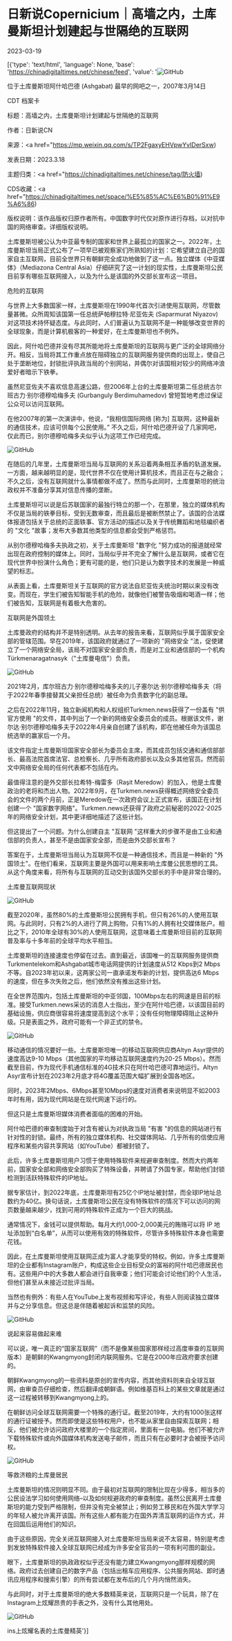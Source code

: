 # 日新说Copernicium｜高墙之内，土库曼斯坦计划建起与世隔绝的互联网

2023-03-19

[{'type': 'text/html', 'language': None, 'base': 'https://chinadigitaltimes.net/chinese/feed', 'value': '![GitHub](https://chinadigitaltimes.net/chinese/files/2023/03/post-694005-64167c5f93cf5.png)

位于土库曼斯坦阿什哈巴德 (Ashgabat) 最早的网吧之一，2007年3月14日



CDT 档案卡

标题：高墙之内，土库曼斯坦计划建起与世隔绝的互联网

作者：日新说CN

来源：<a href="https://mp.weixin.qq.com/s/TP2FgaxyEHVpwYvIDerSxw)

发表日期：2023.3.18

主题归类：<a href="https://chinadigitaltimes.net/chinese/tag/防火墙)

CDS收藏：<a href="https://chinadigitaltimes.net/space/%E5%85%AC%E6%B0%91%E9%A6%86)

版权说明：该作品版权归原作者所有。中国数字时代仅对原作进行存档，以对抗中国的网络审查。详细版权说明。





土库曼斯坦被公认为中亚最专制的国家和世界上最孤立的国家之一。2022年，土库曼斯坦当局正式公布了一项早已被观察家们所熟知的计划：它希望建立自己的国家自主互联网，目前全世界只有朝鲜完全成功地做到了这一点。独立媒体《中亚媒体》（Mediazona Central Asia）仔细研究了这一计划的现实性，土库曼斯坦公民目前享有哪些互联网接入，以及为什么是该国的外交部长宣布这一项目。

危险的互联网

与世界上大多数国家一样，土库曼斯坦在1990年代首次引进使用互联网，尽管数量甚微。众所周知该国第一任总统萨帕穆拉特·尼亚佐夫 (Saparmurat Niyazov) 对这项技术持怀疑态度。与此同时，人们普遍认为互联网不是一种能够改变世界的全球现象，而是计算机极客的一种爱好，在土库曼斯坦也不例外。

因此，阿什哈巴德并没有尽其所能地将土库曼斯坦的互联网与更广泛的全球网络分开。相反，当局将其工作重点放在阻碍独立的互联网服务提供商的出现上，使自己处于垄断地位，封锁批评执政当局的个别网站，并偶尔对该国相对较少的网络冲浪爱好者暗示下铁拳。

虽然尼亚佐夫不喜欢信息高速公路，但2006年上台的土库曼斯坦第二任总统古尔班古力·别尔德穆哈梅多夫 (Gurbanguly Berdimuhamedov) 曾短暂地考虑过保证公众可以访问互联网。

在他2007年的第一次演讲中，他说，“我相信国际网络 [称为] 互联网，这种最新的通信技术，应该可供每个公民使用。” 不久之后，阿什哈巴德开设了几家网吧，仅此而已，别尔德穆哈梅多夫似乎认为这项工作已经完成。

![GitHub](https://chinadigitaltimes.net/chinese/files/2023/03/post-694005-64167c5fa985e.png)

在随后的几年里，土库曼斯坦当局与互联网的关系沿着两条相互矛盾的轨道发展。一方面，越来越明显的是，现代世界不仅在使用计算机技术，而且正在与之融合；不久之后，没有互联网就什么事情都做不成了。然而与此同时，土库曼斯坦的统治政权并不准备分享其对信息传播的垄断。

土库曼斯坦可以说是后苏联国家的最独行特立的那一个，在那里，独立的媒体机构不仅是当局的铁拳目标，受到无数审查，而且最后是被断然禁止了。该国的合法媒体报道包括关于总统的正面轶事、官方活动的描述以及关于传统舞蹈和地毯编织者的 &quot;文化 &quot;故事；发布大多数其他类型的信息都会受到严格惩罚。

从别尔德穆哈梅多夫执政之初，关于土库曼斯坦 &quot;数字化 &quot;努力成功的报道就经常出现在政府控制的媒体上。同时，当局似乎并不完全了解什么是互联网，或者它在现代世界中扮演什么角色；更有可能的是，他们只是认为数字技术的发展是一种威望的标志。

从表面上看，土库曼斯坦关于互联网的官方说法自尼亚佐夫统治时期以来没有改变。而现在，学生们被告知智能手机的危险，就像他们被警告吸烟和喝酒一样；他们被告知，互联网是有着极大危害的。

互联网是外国领土

土库曼政府的结构并不是特别透明。从去年的报告来看，互联网似乎属于国家安全部的管辖范围。早在2019年，该国政府就通过了一项新的 &quot;网络安全 &quot;法，促使建立了一个网络安全局，该局不对国家安全部负责，而是对工业和通信部的一个机构Türkmenaragatnasyk（&quot;土库曼电信&quot;）负责。

![GitHub](https://chinadigitaltimes.net/chinese/files/2023/03/post-694005-64167c5fb51c5.png)

2021年2月，库尔班古力·别尔德穆哈梅多夫的儿子塞尔达·别尔德穆哈梅多夫（将于2022年春季接替其父亲担任总统）被任命为负责数字化的副总理。

之后在2022年11月，独立新闻机构和人权组织Turkmen.news获得了一份盖有 &quot;供官方使用 &quot;的文件，其中列出了一个新的网络安全委员会的成员。根据该文件，谢尔达·别尔德穆哈梅多夫于2022年4月亲自创建了该机构，即在他被任命为该国总统选举的赢家后一个月。

该文件指定土库曼斯坦国家安全部长为委员会主席，而其成员包括交通和通信部部长、最高法院首席法官、总检察长、几乎所有政府部长以及众多其他官员。然而前文中网络安全局的任何代表都不包括在内。

最值得注意的是外交部长拉希特-梅雷多（Raşit Meredow）的加入，他是土库曼政治的老将和杰出人物。2022年9月，在Turkmen.news获得概述网络安全委员会的文件的两个月前，正是Meredow在一次政府会议上正式宣布，该国正在计划创建一个 &quot;国家数字网络&quot;。Turkmen.news还获得了政府之前秘密的2022-2025年的网络安全计划，其中更详细地描述了这些计划。

但这提出了一个问题。为什么创建自主 &quot;互联网 &quot;这样重大的步骤不是由工业和通信部的负责人，甚至不是由国家安全部，而是由外交部长宣布？

答案在于，土库曼斯坦当局认为互联网不仅是一种通信技术，而且是一种新的 &quot;外国领土&quot;。在他们看来，互联网主要是外国可以用来影响土库曼公民思想的工具。从这个角度来看，将所有与互联网的互动交到该国外交部长的手中是非常合理的。

土库曼互联网现状

![GitHub](https://chinadigitaltimes.net/chinese/files/2023/03/post-694005-64167c5fcdeb4.png)

截至2020年，虽然80%的土库曼斯坦公民拥有手机，但只有26%的人使用互联网。与此同时，只有2%的人进行了网上购物，只有1%的人拥有社交媒体账户。相比之下，2010年全球有30%的人使用互联网，这意味着土库曼斯坦目前的互联网普及率与十多年前的全球平均水平相当。

土库曼斯坦的连接速度也停留在过去。直到最近，该国唯一的互联网服务提供商Turkmentelekom和Ashgabat城市电话网提供的计划速度从512 Kbps到2 Mbps不等。自2023年初以来，这两家公司一直承诺发布新的计划，提供高达6 Mbps的速度，但在多次失败之后，他们依然没有推出这些计划。

在全世界范围内，包括土库曼斯坦的中亚邻国，100Mbps左右的网速是目前的标准。接受Turkmen.news采访的消息人士指出，至少在阿什哈巴德，以该国目前的基础设施，供应商很容易将速度提高到这个水平；没有任何物理障碍阻止这种升级。只是表面之外，政府可能有一个非正式的禁令。

![GitHub](https://chinadigitaltimes.net/chinese/files/2023/03/post-694005-64167c5febe00.png)

移动通信的情况要好一些。土库曼斯坦唯一的移动互联网供应商Altyn Asyr提供的速度高达9-10 Mbps（其他国家的平均移动互联网速度约为20-25 Mbps）。然而截至目前，作为现代手机通信标准的4G技术只在阿什哈巴德可靠地运行。Altyn Asyr宣布计划在2023年2月底才将4G覆盖范围大幅扩展到全国各地区。

同时，2023年2Mbps、6Mbps甚至10Mbps的速度对消费者来说明显不如2003年时有用，因为现代网站是在现代网速下运行的。

但这只是土库曼斯坦媒体消费者面临的困难的开始。

阿什哈巴德的审查制度始于对含有被认为对执政当局 &quot;有害 &quot;的信息的网站进行有针对性的封锁。最终，所有的独立媒体机构、社交媒体网站、几乎所有的信使应用程序和某些内容共享网站（如YouTube）都被封锁了。

此后，许多土库曼斯坦用户习惯于使用特殊软件来规避审查制度。然而大约两年前，国家安全部和网络安全部购买了特殊设备，并聘请了外国专家，帮助他们封锁检测到活跃特殊软件的IP地址。

据专家估计，到2022年底，土库曼斯坦有25亿个IP地址被封禁，而全球IP地址总数约为40亿。换句话说，土库曼斯坦公民在没有特殊软件的情况下可以访问的网页数量越来越少，找到可用的特殊软件正成为一个巨大的挑战。

通常情况下，金钱可以提供帮助。每月大约1,000-2,000美元的贿赂可以将 IP 地址添加到“白名单”，从而可以使用有效的特殊软件，尽管许多特殊软件本身也需要花钱。

因此，在土库曼斯坦使用互联网正成为富人才能享受的特权。例如，许多土库曼斯坦的企业都有Instagram账户，构成这些企业目标受众的富裕的阿什哈巴德居民也有。这些用户中的大多数人都会进行自我审查；他们可能会讨论他们的个人生活，但他们甚至从未接近过批评当局。

当然也有例外：有些人在YouTube上发布视频和写评论，有些人则阅读独立媒体并与之分享信息。但这总是伴随着被起诉和监禁的风险。

![GitHub](https://chinadigitaltimes.net/chinese/files/2023/03/post-694005-64167c600f781.png)

说起来容易做起来难

可以说，唯一真正的“国家互联网”（而不是像某些国家那样经过高度审查的互联网版本）是朝鲜的Kwangmyong封闭内联网服务。它是在2000年应政府要求创建的。

朝鲜Kwangmyong的一些资料是原创的宣传内容，而其他资料则来自全球互联网，由审查员仔细检查，然后翻译成朝鲜语。例如维基百科上的某些文章就是通过这一过程被转移到Kwangmyong上的。

在朝鲜访问全球互联网需要一个特殊的通行证。截至2019年，大约有1000张这样的通行证被授予。然而即使是这些特权用户，也不能从家里自由探索互联网；相反，他们被允许访问政府大楼里的一个指定房间，里面有一台电脑。他们不被允许下载特殊软件或向外国媒体机构发送电子邮件，而且只有在必要时才会被授予访问权。

![GitHub](https://chinadigitaltimes.net/chinese/files/2023/03/post-694005-64167c602b02f.png)

等救济粮的土库曼居民

土库曼斯坦的情况则明显不同。由于最初对互联网的限制比现在少得多，相当多的公民设法学习如何使用网络&#8211;以及如何规避政府的审查制度。虽然公民离开土库曼斯坦的能力受到严格限制，但并没有完全被禁止；例如劳工移民和在外国大学学习的年轻人被允许离开该国。所有这些人都有能力在国外弄清互联网的运作方式，并在回国后运用他们的知识。

由于这些原因，完全关闭互联网接入对土库曼斯坦当局来说不太容易，特别是考虑到发放特殊软件接入全球互联网已经成为许多安全官员的一项有利可图的副业。

眼下，土库曼斯坦的执政政权似乎还没有能力建立Kwangmyong那样规模的网络。政府过去创建自己的数字产品（包括出租车应用程序、公共服务网站、即时通讯应用程序和搜索引擎）的所有尝试都在发布后的几个月内悄然消失。

与此同时，对于土库曼斯坦的绝大多数精英来说，互联网只是一个玩具，除了在Instagram上炫耀昂贵的手表之外，没有什么其他用处。

![GitHub](https://chinadigitaltimes.net/chinese/files/2023/03/post-694005-64167c60474f9.png)

ins上炫耀名表的土库曼精英'}]
